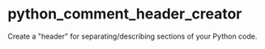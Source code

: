 # python_comment_header_creator
Create a "header" for separating/describing sections of your Python code.

